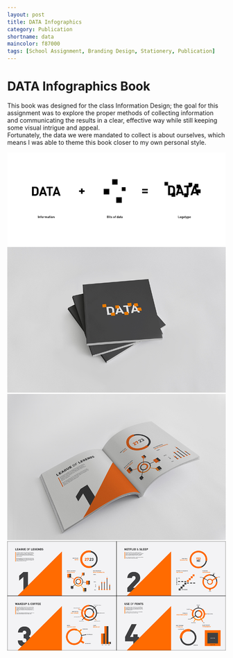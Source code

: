 ```yaml
---
layout: post
title: DATA Infographics
category: Publication
shortname: data
maincolor: f87000
tags: [School Assignment, Branding Design, Stationery, Publication]
---
```


# DATA Infographics Book

This book was designed for the class Information Design; the goal for this assignment was to explore the proper methods of collecting information and communicating the results in a clear, effective way while still keeping some visual intrigue and appeal.  
Fortunately, the data we were mandated to collect is about ourselves, which means I was able to theme this book closer to my own personal style.

![DATA Infographics Book](/assets/img/portfolio/data/data_1.png)
![DATA Infographics Book](/assets/img/portfolio/data/data_2.jpg)
![DATA Infographics Book](/assets/img/portfolio/data/data_3.jpg)
![DATA Infographics Book](/assets/img/portfolio/data/data_4.jpg)